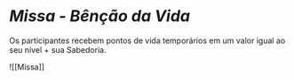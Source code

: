 # *Missa - Bênção da Vida*

Os participantes recebem pontos de vida temporários em um valor igual ao seu nível + sua Sabedoria.

![[Missa]]